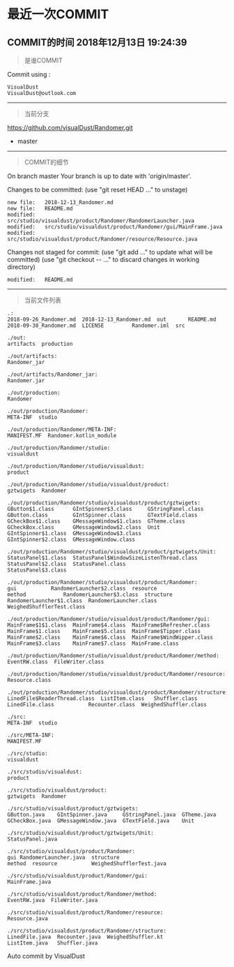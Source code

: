 

# 最近一次COMMIT

COMMIT的时间
2018年12月13日 19:24:39
---
> 是谁COMMIT

Commit using :
```
VisualDust
VisualDust@outlook.com
```
---
> 当前分支

https://github.com/visualDust/Randomer.git
* master

---
> COMMIT的细节

On branch master
Your branch is up to date with 'origin/master'.

Changes to be committed:
  (use "git reset HEAD <file>..." to unstage)

	new file:   2018-12-13_Randomer.md
	new file:   README.md
	modified:   src/studio/visualdust/product/Randomer/RandomerLauncher.java
	modified:   src/studio/visualdust/product/Randomer/gui/MainFrame.java
	modified:   src/studio/visualdust/product/Randomer/resource/Resource.java

Changes not staged for commit:
  (use "git add <file>..." to update what will be committed)
  (use "git checkout -- <file>..." to discard changes in working directory)

	modified:   README.md

---
> 当前文件列表

```
.:
2018-09-26_Randomer.md	2018-12-13_Randomer.md	out	      README.md
2018-09-30_Randomer.md	LICENSE			Randomer.iml  src

./out:
artifacts  production

./out/artifacts:
Randomer_jar

./out/artifacts/Randomer_jar:
Randomer.jar

./out/production:
Randomer

./out/production/Randomer:
META-INF  studio

./out/production/Randomer/META-INF:
MANIFEST.MF  Randomer.kotlin_module

./out/production/Randomer/studio:
visualdust

./out/production/Randomer/studio/visualdust:
product

./out/production/Randomer/studio/visualdust/product:
gztwigets  Randomer

./out/production/Randomer/studio/visualdust/product/gztwigets:
GButton$1.class      GIntSpinner$3.class     GStringPanel.class
GButton.class	     GIntSpinner.class	     GTextField.class
GCheckBox$1.class    GMessageWindow$1.class  GTheme.class
GCheckBox.class      GMessageWindow$2.class  Unit
GIntSpinner$1.class  GMessageWindow$3.class
GIntSpinner$2.class  GMessageWindow.class

./out/production/Randomer/studio/visualdust/product/gztwigets/Unit:
StatusPanel$1.class  StatusPanel$WindowSizeListenThread.class
StatusPanel$2.class  StatusPanel.class
StatusPanel$3.class

./out/production/Randomer/studio/visualdust/product/Randomer:
gui			  RandomerLauncher$2.class  resource
method			  RandomerLauncher$3.class  structure
RandomerLauncher$1.class  RandomerLauncher.class    WeighedShufflerTest.class

./out/production/Randomer/studio/visualdust/product/Randomer/gui:
MainFrame$1$1.class  MainFrame$4.class	MainFrame$Refresher.class
MainFrame$1.class    MainFrame$5.class	MainFrame$Tipper.class
MainFrame$2.class    MainFrame$6.class	MainFrame$WindWipper.class
MainFrame$3.class    MainFrame$7.class	MainFrame.class

./out/production/Randomer/studio/visualdust/product/Randomer/method:
EventRW.class  FileWriter.class

./out/production/Randomer/studio/visualdust/product/Randomer/resource:
Resource.class

./out/production/Randomer/studio/visualdust/product/Randomer/structure:
LinedFile$ReaderThread.class  ListItem.class   Shuffler.class
LinedFile.class		      Recounter.class  WeighedShuffler.class

./src:
META-INF  studio

./src/META-INF:
MANIFEST.MF

./src/studio:
visualdust

./src/studio/visualdust:
product

./src/studio/visualdust/product:
gztwigets  Randomer

./src/studio/visualdust/product/gztwigets:
GButton.java	GIntSpinner.java     GStringPanel.java	GTheme.java
GCheckBox.java	GMessageWindow.java  GTextField.java	Unit

./src/studio/visualdust/product/gztwigets/Unit:
StatusPanel.java

./src/studio/visualdust/product/Randomer:
gui	RandomerLauncher.java  structure
method	resource	       WeighedShufflerTest.java

./src/studio/visualdust/product/Randomer/gui:
MainFrame.java

./src/studio/visualdust/product/Randomer/method:
EventRW.java  FileWriter.java

./src/studio/visualdust/product/Randomer/resource:
Resource.java

./src/studio/visualdust/product/Randomer/structure:
LinedFile.java	Recounter.java	WeighedShuffler.kt
ListItem.java	Shuffler.java
```

Auto commit by VisualDust
